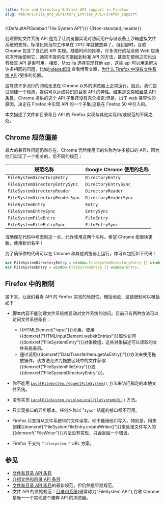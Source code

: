 ```yaml
---
title: File and Directory Entries API support in Firefox
slug: Web/API/File_and_Directory_Entries_API/Firefox_support
---
```


{{DefaultAPISidebar("File System API")}} {{Non-standard_header}}

创建原始文件系统 API 是为了让浏览器实现对访问用户存储设备上沙箱虚拟文件系统的支持。标准化规范的工作早在 2012 年就被放弃了，但到那时，谷歌 Chrome 包含了自己的 API 实现。随着时间的推移，许多流行的站点和 Web 应用程序开始使用它，通常不提供任何退回到标准 API 的方法，甚至在使用之前也没有检查 API 是否可用。相反，Mozilla 选择实现其他 api，这些 api 可以用来解决许多相同的问题，比如[IndexedDB](/zh-CN/docs/Web/API/IndexedDB_API);查看博客文章，[为什么 Firefox 中没有文件系统 API](https://hacks.mozilla.org/2012/07/why-no-filesystem-api-in-firefox/)?更多的见解。

这导致许多流行的网站无法在 Chrome 以外的浏览器上正常运行。因此，我们尝试创建一个规范，提供可以达成共识的谷歌 API 的特性。结果是[文件和目录 API 条目](/zh-CN/docs/Web/API/File_and_Directory_Entries_API)。Chrome 提供的这个 API 子集还没有完全指定;但是，出于 web 兼容性的原因，决定在 Firefox 中实现 API 的一个子集;这是在 Firefox 50 中引入的。

本文描述了文件和目录条目 API 的 Firefox 实现与其他实现和/或规范的不同之处。

## Chrome 规范偏差

最大的兼容性问题仍然存在，Chrome 仍然使用旧的名称为许多接口的 API，因为他们实现了一个相关的，但不同的规范：

| 规范名称                        | Google Chrome 使用的名称 |
| ------------------------------- | ------------------------ |
| `FileSystemDirectoryEntry`      | `DirectoryEntry`         |
| `FileSystemDirectoryEntrySync`  | `DirectoryEntrySync`     |
| `FileSystemDirectoryReader`     | `DirectoryReader`        |
| `FileSystemDirectoryReaderSync` | `DirectoryReaderSync`    |
| `FileSystemEntry`               | `Entry`                  |
| `FileSystemEntrySync`           | `EntrySync`              |
| `FileSystemFileEntry`           | `FileEntry`              |
| `FileSystemFileEntrySync`       | `FileEntrySync`          |

请确保在代码中考虑到这一点，允许使用这两个名称。希望 Chrome 能很快更新，使用新的名字！

为了确保你的代码可以在 Chrome 和其他浏览器上运行，你可以包括如下代码：

```js
var FileSystemDirectoryEntry = window.FileSystemDirectoryEntry || window.DirectoryEntry;
var FileSystemEntry = window.FileSystemEntry || window.Entry;
```

## Firefox 中的限制

接下来，让我们看看 API 的 Firefox 实现的局限性。概括地说，这些限制可以概括如下：

- 脚本内容不能创建文件系统或启动对文件系统的访问。目前只有两种方法可以访问文件系统条目：

  - {{HTMLElement("input")}}元素，使用{{domxref("HTMLInputElement.webkitEntries")}}属性访问{{domxref("FileSystemEntry")}}对象数组，这些对象描述可以读取的文件系统条目。
  - 通过调用{{domxref("DataTransferItem.getAsEntry()")}}方法来使用拖放操作，该方法允许为拖放区域中的文件获取{{domxref("FileSystemFileEntry")}}或{{domxref("FileSystemDirectoryEntry")}}。

- 你不能用 [`LocalFileSystem.requestFileSystem()`](/zh-CN/docs/Web/API/LocalFileSystem#requestFileSystem) 方法来访问指定的本地文件系统。
- 没有实现 [`LocalFileSystem.resolveLocalFileSystemURL()`](/zh-CN/docs/Web/API/LocalFileSystem#resolveLocalFileSystemURL) 方法。
- 只实现接口的异步版本。任何名称以 "`Sync"` 结尾的接口都不可用。
- Firefox 只支持从文件系统中的文件读取。你不能用他们写入。特别是，用来创建{{domxref("FileSystemFileEntry.createWriter()")}}来处理文件写入的{{domxref("FileWriter")}}方法没有实现，只会返回一个错误。
- Firefox 不支持 `"filesystem:"` URL 方案。

## 参见

- [文件和目录 API 条目](/zh-CN/docs/Web/API/File_and_Directory_Entries_API)
- [介绍文件和目录 API 条目](/zh-CN/docs/Web/API/File_and_Directory_Entries_API/Introduction)
- [文件和目录 API 条目](https://wicg.github.io/entries-api/)的最新规范，但仍然是早期规范。
- 文件 API 的原始规范：[目录和系统](https://dev.w3.org/2009/dap/file-system/file-dir-sys.html)(通常称为"FileSystem API");谷歌 Chrome 是唯一一个实现这个废弃 API 的浏览器。
